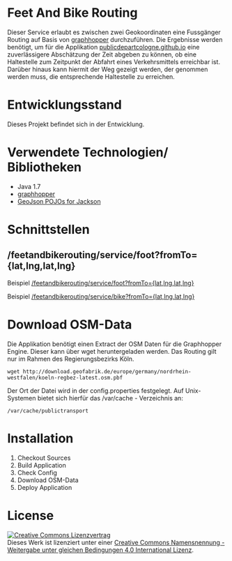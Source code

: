 # Feet And Bike Routing

Dieser Service erlaubt es zwischen zwei Geokoordinaten eine Fussgänger Routing auf Basis von [graphhopper](https://www.graphhopper.com/) durchzuführen. Die Ergebnisse werden benötigt, um für die Applikation [publicdepartcologne.github.io](https://publicdepartcologne.github.io) eine zuverlässigere Abschätzung der Zeit abgeben zu können, ob eine Haltestelle zum Zeitpunkt der Abfahrt eines Verkehrsmittels erreichbar ist. Darüber hinaus kann hiermit der Weg gezeigt werden, der genommen werden muss, die entsprechende Haltestelle zu erreichen.

# Entwicklungsstand

Dieses Projekt befindet sich in der Entwicklung.

# Verwendete Technologien/ Bibliotheken

- Java 1.7
- [graphhopper](https://www.graphhopper.com/)
- [GeoJson POJOs for Jackson](https://github.com/opendatalab-de/geojson-jackson)

# Schnittstellen

## /feetandbikerouting/service/foot?fromTo={lat,lng,lat,lng}

Beispiel [/feetandbikerouting/service/foot?fromTo={lat,lng,lat,lng}](https://tom.cologne.codefor.de/feetandbikerouting/service/foot?fromTo=50.940214,6.953710,50.940356,6.961413)

Beispiel [/feetandbikerouting/service/bike?fromTo={lat,lng,lat,lng}](https://tom.cologne.codefor.de/feetandbikerouting/service/bike?fromTo=50.940214,6.953710,50.940356,6.961413)

# Download OSM-Data

Die Applikation benötigt einen Extract der OSM Daten für die Graphhopper Engine. Dieser kann über wget heruntergeladen werden. Das Routing gilt nur im Rahmen des Regierungsbezirks Köln.

    wget http://download.geofabrik.de/europe/germany/nordrhein-westfalen/koeln-regbez-latest.osm.pbf

Der Ort der Datei wird in der config.properties festgelegt. Auf Unix-Systemen bietet sich hierfür das /var/cache - Verzeichnis an:

    /var/cache/publictransport


# Installation

1. Checkout Sources
2. Build Application
3. Check Config
4. Download OSM-Data
5. Deploy Application

# License

<a rel="license" href="http://creativecommons.org/licenses/by-sa/4.0/"><img alt="Creative Commons Lizenzvertrag" style="border-width:0" src="https://i.creativecommons.org/l/by-sa/4.0/88x31.png" /></a><br />Dieses Werk ist lizenziert unter einer <a rel="license" href="http://creativecommons.org/licenses/by-sa/4.0/">Creative Commons Namensnennung - Weitergabe unter gleichen Bedingungen 4.0 International Lizenz</a>.
